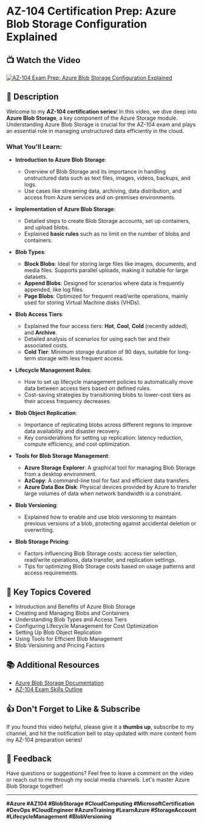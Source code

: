# AZ-104 Certification Prep: Azure Blob Storage Configuration Explained

## 📺 Watch the Video
[![AZ-104 Exam Prep: Azure Blob Storage Configuration Explained](https://github.com/saitejat1907/AZURE/blob/main/AZ104/Storage/Blob%20Storage/a%20business.png)](https://www.youtube.com/watch?v=iV8Q4eodjeU)

## 📄 Description
Welcome to my **AZ-104 certification series**! In this video, we dive deep into **Azure Blob Storage**, a key component of the Azure Storage module. Understanding Azure Blob Storage is crucial for the AZ-104 exam and plays an essential role in managing unstructured data efficiently in the cloud.

### What You'll Learn:
- **Introduction to Azure Blob Storage**:
  - Overview of Blob Storage and its importance in handling unstructured data such as text files, images, videos, backups, and logs.
  - Use cases like streaming data, archiving, data distribution, and access from Azure services and on-premises environments.

- **Implementation of Azure Blob Storage**:
  - Detailed steps to create Blob Storage accounts, set up containers, and upload blobs.
  - Explained **basic rules** such as no limit on the number of blobs and containers.

- **Blob Types**:
  - **Block Blobs**: Ideal for storing large files like images, documents, and media files. Supports parallel uploads, making it suitable for large datasets.
  - **Append Blobs**: Designed for scenarios where data is frequently appended, like log files.
  - **Page Blobs**: Optimized for frequent read/write operations, mainly used for storing Virtual Machine disks (VHDs).

- **Blob Access Tiers**:
  - Explained the four access tiers: **Hot**, **Cool**, **Cold** (recently added), and **Archive**.
  - Detailed analysis of scenarios for using each tier and their associated costs.
  - **Cold Tier**: Minimum storage duration of 90 days, suitable for long-term storage with less frequent access.

- **Lifecycle Management Rules**:
  - How to set up lifecycle management policies to automatically move data between access tiers based on defined rules.
  - Cost-saving strategies by transitioning blobs to lower-cost tiers as their access frequency decreases.

- **Blob Object Replication**:
  - Importance of replicating blobs across different regions to improve data availability and disaster recovery.
  - Key considerations for setting up replication: latency reduction, compute efficiency, and cost optimization.

- **Tools for Blob Storage Management**:
  - **Azure Storage Explorer**: A graphical tool for managing Blob Storage from a desktop environment.
  - **AzCopy**: A command-line tool for fast and efficient data transfers.
  - **Azure Data Box Disk**: Physical devices provided by Azure to transfer large volumes of data when network bandwidth is a constraint.

- **Blob Versioning**:
  - Explained how to enable and use blob versioning to maintain previous versions of a blob, protecting against accidental deletion or overwriting.
  
- **Blob Storage Pricing**:
  - Factors influencing Blob Storage costs: access tier selection, read/write operations, data transfer, and replication settings.
  - Tips for optimizing Blob Storage costs based on usage patterns and access requirements.

## 📌 Key Topics Covered
- Introduction and Benefits of Azure Blob Storage
- Creating and Managing Blobs and Containers
- Understanding Blob Types and Access Tiers
- Configuring Lifecycle Management for Cost Optimization
- Setting Up Blob Object Replication
- Using Tools for Efficient Blob Management
- Blob Versioning and Pricing Factors

## 📚 Additional Resources
- [Azure Blob Storage Documentation](https://learn.microsoft.com/en-us/training/modules/configure-blob-storage/)
- [AZ-104 Exam Skills Outline](https://learn.microsoft.com/en-us/certifications/azure-administrator/)

<!-- ## 🤝 Connect with Me
- [GitHub](https://github.com/saitejat1907)
- [LinkedIn](https://www.linkedin.com/in/your-linkedin-profile)
- [YouTube Channel](https://www.youtube.com/channel/your-channel-id) -->

## 👍 Don't Forget to Like & Subscribe
If you found this video helpful, please give it a **thumbs up**, subscribe to my channel, and hit the notification bell to stay updated with more content from my AZ-104 preparation series!

## 📢 Feedback
Have questions or suggestions? Feel free to leave a comment on the video or reach out to me through my social media channels. Let's master Azure Blob Storage together!

---

**#Azure #AZ104 #BlobStorage #CloudComputing #MicrosoftCertification #DevOps #CloudEngineer #AzureTraining #LearnAzure #StorageAccount #LifecycleManagement #BlobVersioning**
